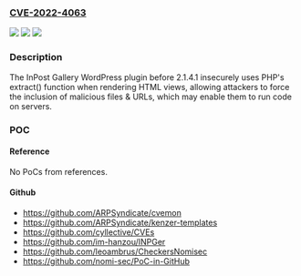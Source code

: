 ### [CVE-2022-4063](https://cve.mitre.org/cgi-bin/cvename.cgi?name=CVE-2022-4063)
![](https://img.shields.io/static/v1?label=Product&message=InPost%20Gallery&color=blue)
![](https://img.shields.io/static/v1?label=Version&message=%3D%200%20&color=brighgreen)
![](https://img.shields.io/static/v1?label=Vulnerability&message=CWE-22%20Improper%20Limitation%20of%20a%20Pathname%20to%20a%20Restricted%20Directory%20('Path%20Traversal')&color=brighgreen)

### Description

The InPost Gallery WordPress plugin before 2.1.4.1 insecurely uses PHP's extract() function when rendering HTML views, allowing attackers to force the inclusion of malicious files & URLs, which may enable them to run code on servers.

### POC

#### Reference
No PoCs from references.

#### Github
- https://github.com/ARPSyndicate/cvemon
- https://github.com/ARPSyndicate/kenzer-templates
- https://github.com/cyllective/CVEs
- https://github.com/im-hanzou/INPGer
- https://github.com/leoambrus/CheckersNomisec
- https://github.com/nomi-sec/PoC-in-GitHub

